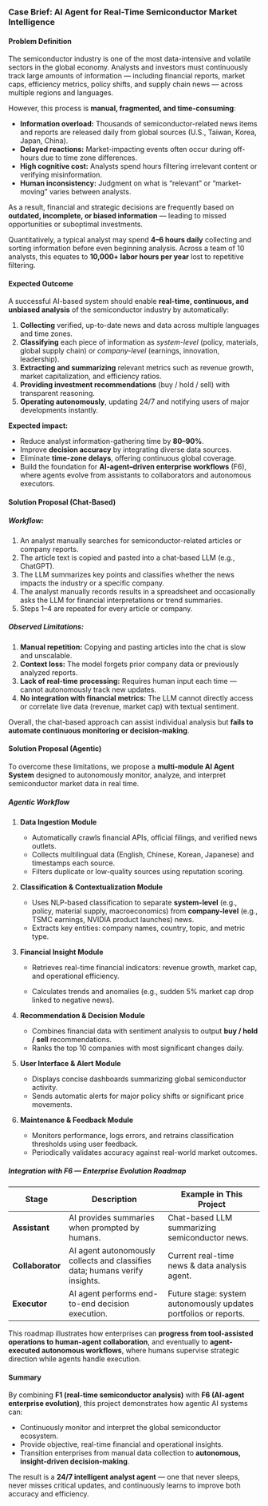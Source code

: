 ### Case Brief: AI Agent for Real-Time Semiconductor Market Intelligence

#### Problem Definition

The semiconductor industry is one of the most data-intensive and volatile sectors in the global economy. Analysts and investors must continuously track large amounts of information — including financial reports, market caps, efficiency metrics, policy shifts, and supply chain news — across multiple regions and languages.

However, this process is **manual, fragmented, and time-consuming**:

- **Information overload:** Thousands of semiconductor-related news items and reports are released daily from global sources (U.S., Taiwan, Korea, Japan, China).
- **Delayed reactions:** Market-impacting events often occur during off-hours due to time zone differences.
- **High cognitive cost:** Analysts spend hours filtering irrelevant content or verifying misinformation.
- **Human inconsistency:** Judgment on what is “relevant” or “market-moving” varies between analysts.

As a result, financial and strategic decisions are frequently based on **outdated, incomplete, or biased information** — leading to missed opportunities or suboptimal investments.

Quantitatively, a typical analyst may spend **4–6 hours daily** collecting and sorting information before even beginning analysis. Across a team of 10 analysts, this equates to **10,000+ labor hours per year** lost to repetitive filtering.

#### Expected Outcome

A successful AI-based system should enable **real-time, continuous, and unbiased analysis** of the semiconductor industry by automatically:

1. **Collecting** verified, up-to-date news and data across multiple languages and time zones.
2. **Classifying** each piece of information as *system-level* (policy, materials, global supply chain) or *company-level* (earnings, innovation, leadership).
3. **Extracting and summarizing** relevant metrics such as revenue growth, market capitalization, and efficiency ratios.
4. **Providing investment recommendations** (buy / hold / sell) with transparent reasoning.
5. **Operating autonomously**, updating 24/7 and notifying users of major developments instantly.

**Expected impact:**

- Reduce analyst information-gathering time by **80–90%**.
- Improve **decision accuracy** by integrating diverse data sources.
- Eliminate **time-zone delays**, offering continuous global coverage.
- Build the foundation for **AI-agent–driven enterprise workflows** (F6), where agents evolve from assistants to collaborators and autonomous executors.

<div style="page-break-after: always;"></div>

#### Solution Proposal (Chat-Based)

##### Workflow:

1. An analyst manually searches for semiconductor-related articles or company reports.
2. The article text is copied and pasted into a chat-based LLM (e.g., ChatGPT).
3. The LLM summarizes key points and classifies whether the news impacts the industry or a specific company.
4. The analyst manually records results in a spreadsheet and occasionally asks the LLM for financial interpretations or trend summaries.
5. Steps 1–4 are repeated for every article or company.

##### Observed Limitations:

1. **Manual repetition:** Copying and pasting articles into the chat is slow and unscalable.
2. **Context loss:** The model forgets prior company data or previously analyzed reports.
3. **Lack of real-time processing:** Requires human input each time — cannot autonomously track new updates.
4. **No integration with financial metrics:** The LLM cannot directly access or correlate live data (revenue, market cap) with textual sentiment.

Overall, the chat-based approach can assist individual analysis but **fails to automate continuous monitoring or decision-making**.

#### Solution Proposal (Agentic)

To overcome these limitations, we propose a **multi-module AI Agent System** designed to autonomously monitor, analyze, and interpret semiconductor market data in real time.

##### Agentic Workflow

1. **Data Ingestion Module**

   - Automatically crawls financial APIs, official filings, and verified news outlets.
   - Collects multilingual data (English, Chinese, Korean, Japanese) and timestamps each source.
   - Filters duplicate or low-quality sources using reputation scoring.

2. **Classification & Contextualization Module**

   - Uses NLP-based classification to separate **system-level** (e.g., policy, material supply, macroeconomics) from **company-level** (e.g., TSMC earnings, NVIDIA product launches) news.
   - Extracts key entities: company names, country, topic, and metric type.

3. **Financial Insight Module**

   - Retrieves real-time financial indicators: revenue growth, market cap, and operational efficiency.

   - Calculates trends and anomalies (e.g., sudden 5% market cap drop linked to negative news).

     <div style="page-break-after: always;"></div>

4. **Recommendation & Decision Module**

   - Combines financial data with sentiment analysis to output **buy / hold / sell** recommendations.
   - Ranks the top 10 companies with most significant changes daily.

5. **User Interface & Alert Module**

   - Displays concise dashboards summarizing global semiconductor activity.
   - Sends automatic alerts for major policy shifts or significant price movements.

6. **Maintenance & Feedback Module**

   - Monitors performance, logs errors, and retrains classification thresholds using user feedback.
   - Periodically validates accuracy against real-world market outcomes.

##### Integration with F6 — Enterprise Evolution Roadmap

| Stage            | Description                                                  | Example in This Project                                      |
| ---------------- | ------------------------------------------------------------ | ------------------------------------------------------------ |
| **Assistant**    | AI provides summaries when prompted by humans.               | Chat-based LLM summarizing semiconductor news.               |
| **Collaborator** | AI agent autonomously collects and classifies data; humans verify insights. | Current real-time news & data analysis agent.                |
| **Executor**     | AI agent performs end-to-end decision execution.             | Future stage: system autonomously updates portfolios or reports. |

This roadmap illustrates how enterprises can **progress from tool-assisted operations to human-agent collaboration**, and eventually to **agent-executed autonomous workflows**, where humans supervise strategic direction while agents handle execution.

#### Summary

By combining **F1 (real-time semiconductor analysis)** with **F6 (AI-agent enterprise evolution)**, this project demonstrates how agentic AI systems can:

- Continuously monitor and interpret the global semiconductor ecosystem.
- Provide objective, real-time financial and operational insights.
- Transition enterprises from manual data collection to **autonomous, insight-driven decision-making**.

The result is a **24/7 intelligent analyst agent** — one that never sleeps, never misses critical updates, and continuously learns to improve both accuracy and efficiency.